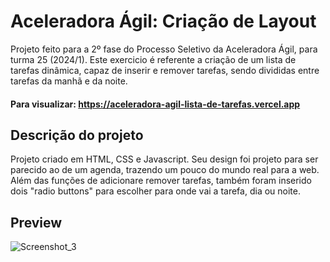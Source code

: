 # Aceleradora Ágil: Criação de Layout
Projeto feito para a 2º fase do Processo Seletivo da Aceleradora Ágil, para turma 25 (2024/1).
Este exercicio é referente a criação de um lista de tarefas dinâmica, capaz de inserir e remover tarefas, sendo divididas entre tarefas da manhã e da noite.

#### Para visualizar: https://aceleradora-agil-lista-de-tarefas.vercel.app

## Descrição do projeto
Projeto criado em HTML, CSS e Javascript. Seu design foi projeto para ser parecido ao de um agenda, trazendo um pouco do mundo real para a web. Além das funções de adicionare remover tarefas, também foram inserido dois "radio buttons" para escolher para onde vai a tarefa, dia ou noite.

## Preview
![Screenshot_3](https://github.com/joaopmx/aceleradoraAgil-lista-de-tarefas/assets/104535940/2b279988-cc00-4ded-a931-81b57ab9ccbf)
